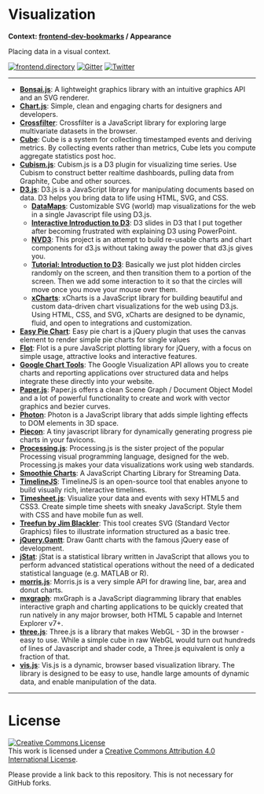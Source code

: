 # Visualization

**Context: [frontend-dev-bookmarks](../README.md) / Appearance**

Placing data in a visual context.

[![frontend.directory](https://img.shields.io/badge/frontend-directory-blue.svg?style=flat-square)](http://frontend.directory/)
[![Gitter](https://img.shields.io/gitter/room/dypsilon/frontend-dev-bookmarks.svg?style=flat-square&maxAge=2592000)](https://gitter.im/dypsilon/frontend-dev-bookmarks)
[![Twitter](https://img.shields.io/badge/follow-twitter-55acee.svg?style=flat-square)](https://twitter.com/FrontendDir)

---

- **[Bonsai.js](http://bonsaijs.org/)**: A lightweight graphics library with an intuitive graphics API and an SVG renderer.
- **[Chart.js](http://www.chartjs.org/)**: Simple, clean and engaging charts for designers and developers.
- **[Crossfilter](http://square.github.io/crossfilter/)**: Crossfilter is a JavaScript library for exploring large multivariate datasets in the browser.
- **[Cube](http://square.github.io/cube/)**: Cube is a system for collecting timestamped events and deriving metrics. By collecting events rather than metrics, Cube lets you compute aggregate statistics post hoc.
- **[Cubism.js](http://square.github.io/cubism/)**: Cubism.js is a D3 plugin for visualizing time series. Use Cubism to construct better realtime dashboards, pulling data from Graphite, Cube and other sources.
- **[D3.js](https://d3js.org/)**: D3.js is a JavaScript library for manipulating documents based on data. D3 helps you bring data to life using HTML, SVG, and CSS.
  - **[DataMaps](http://datamaps.github.io/)**: Customizable SVG (world) map visualizations for the web in a single Javascript file using D3.js.
  - **[Interactive Introduction to D3](http://vadim.ogievetsky.com/IntroD3/)**: D3 slides in D3 that I put together after becoming frustrated with explaining D3 using PowerPoint.
  - **[NVD3](http://nvd3.org/)**: This project is an attempt to build re-usable charts and chart components for d3.js without taking away the power that d3.js gives you.
  - **[Tutorial: Introduction to D3](http://www.janwillemtulp.com/2011/03/20/tutorial-introduction-to-d3/)**: Basically we just plot hidden circles randomly on the screen, and then transition them to a portion of the screen. Then we add some interaction to it so that the circles will move once you move your mouse over them.
  - **[xCharts](http://tenxer.github.io/xcharts/)**: xCharts is a JavaScript library for building beautiful and custom data-driven chart visualizations for the web using D3.js. Using HTML, CSS, and SVG, xCharts are designed to be dynamic, fluid, and open to integrations and customization.
- **[Easy Pie Chart](http://rendro.github.io/easy-pie-chart/)**: Easy pie chart is a jQuery plugin that uses the canvas element to render simple pie charts for single values
- **[Flot](http://www.flotcharts.org/)**: Flot is a pure JavaScript plotting library for jQuery, with a focus on simple usage, attractive looks and interactive features.
- **[Google Chart Tools](https://developers.google.com/chart/)**: The Google Visualization API allows you to create charts and reporting applications over structured data and helps integrate these directly into your website.
- **[Paper.js](http://paperjs.org)**: Paper.js offers a clean Scene Graph / Document Object Model and a lot of powerful functionality to create and work with vector graphics and bezier curves.
- **[Photon](http://photon.attasi.com/)**: Photon is a JavaScript library that adds simple lighting effects to DOM elements in 3D space.
- **[Piecon](http://lipka.github.io/piecon/)**: A tiny javascript library for dynamically generating progress pie charts in your favicons.
- **[Processing.js](http://berniesumption.com/software/animator/)**: Processing.js is the sister project of the popular Processing visual programming language, designed for the web. Processing.js makes your data visualizations work using web standards.
- **[Smoothie Charts](http://smoothiecharts.org/)**: A JavaScript Charting Library for Streaming Data.
- **[TimelineJS](http://timeline.knightlab.com/)**: TimelineJS is an open-source tool that enables anyone to build visually rich, interactive timelines.
- **[Timesheet.js](http://sbstjn.github.io/timesheet.js/)**: Visualize your data and events with sexy HTML5 and CSS3. Create simple time sheets with sneaky JavaScript. Style them with CSS and have mobile fun as well.
- **[Treefun by Jim Blackler](https://github.com/jimblackler/treefun)**: This tool creates SVG (Standard Vector Graphics) files to illustrate information structured as a basic tree.
- **[jQuery.Gantt](http://taitems.github.io/jQuery.Gantt/)**: Draw Gantt charts with the famous jQuery ease of development.
- **[jStat](http://jstat.github.io/)**: jStat is a statistical library written in JavaScript that allows you to perform advanced statistical operations without the need of a dedicated statistical language (e.g. MATLAB or R).
- **[morris.js](http://morrisjs.github.io/morris.js/)**: Morris.js is a very simple API for drawing line, bar, area and donut charts.
- **[mxgraph](http://jgraph.github.io/mxgraph/)**: mxGraph is a JavaScript diagramming library that enables interactive graph and charting applications to be quickly created that run natively in any major browser, both HTML 5 capable and Internet Explorer v7+.
- **[three.js](http://threejs.org/)**: Three.js is a library that makes WebGL - 3D in the browser - easy to use. While a simple cube in raw WebGL would turn out hundreds of lines of Javascript and shader code, a Three.js equivalent is only a fraction of that.
- **[vis.js](http://visjs.org/)**: Vis.js is a dynamic, browser based visualization library. The library is designed to be easy to use, handle large amounts of dynamic data, and enable manipulation of the data.

---

# License

<a rel="license" href="http://creativecommons.org/licenses/by/4.0/"><img alt="Creative Commons License" style="border-width:0" src="https://i.creativecommons.org/l/by/4.0/88x31.png" /></a><br />This work is licensed under a <a rel="license" href="http://creativecommons.org/licenses/by/4.0/">Creative Commons Attribution 4.0 International License</a>.

Please provide a link back to this repository. This is not necessary for GitHub forks.
